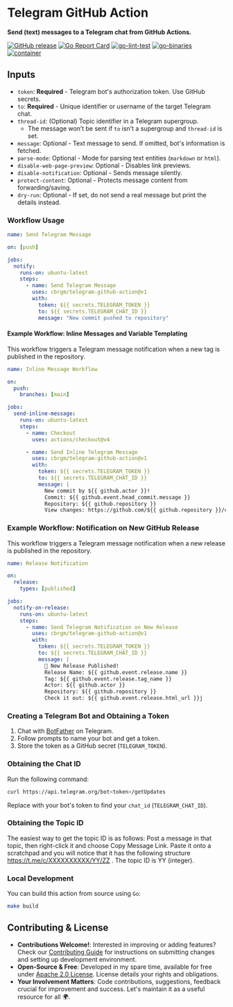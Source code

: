 # Telegram GitHub Action

**Send (text) messages to a Telegram chat from GitHub Actions.**

[![GitHub release](https://img.shields.io/github/release/cbrgm/telegram-github-action.svg)](https://github.com/cbrgm/telegram-github-action)
[![Go Report Card](https://goreportcard.com/badge/github.com/cbrgm/telegram-github-action)](https://goreportcard.com/report/github.com/cbrgm/telegram-github-action)
[![go-lint-test](https://github.com/cbrgm/telegram-github-action/actions/workflows/go-lint-test.yml/badge.svg)](https://github.com/cbrgm/telegram-github-action/actions/workflows/go-lint-test.yml)
[![go-binaries](https://github.com/cbrgm/telegram-github-action/actions/workflows/go-binaries.yml/badge.svg)](https://github.com/cbrgm/telegram-github-action/actions/workflows/go-binaries.yml)
[![container](https://github.com/cbrgm/telegram-github-action/actions/workflows/container.yml/badge.svg)](https://github.com/cbrgm/telegram-github-action/actions/workflows/container.yml)

## Inputs

- `token`: **Required** - Telegram bot's authorization token. Use GitHub secrets.
- `to`: **Required** - Unique identifier or username of the target Telegram chat.
- `thread-id`: (Optional) Topic identifier in a Telegram supergroup.  
    - The message won’t be sent if `to` isn’t a supergroup and `thread-id` is set.
- `message`: Optional - Text message to send. If omitted, bot's information is fetched.
- `parse-mode`: Optional - Mode for parsing text entities (`markdown` or `html`).
- `disable-web-page-preview`: Optional - Disables link previews.
- `disable-notification`: Optional - Sends message silently.
- `protect-content`: Optional - Protects message content from forwarding/saving.
- `dry-run`: Optional - If set, do not send a real message but print the details instead.

### Workflow Usage

```yaml
name: Send Telegram Message

on: [push]

jobs:
  notify:
    runs-on: ubuntu-latest
    steps:
      - name: Send Telegram Message
        uses: cbrgm/telegram-github-action@v1
        with:
          token: ${{ secrets.TELEGRAM_TOKEN }}
          to: ${{ secrets.TELEGRAM_CHAT_ID }}
          message: "New commit pushed to repository"
```

#### Example Workflow: Inline Messages and Variable Templating

This workflow triggers a Telegram message notification when a new tag is published in the repository.

```yaml
name: Inline Message Workflow

on:
  push:
    branches: [main]

jobs:
  send-inline-message:
    runs-on: ubuntu-latest
    steps:
      - name: Checkout
        uses: actions/checkout@v4

      - name: Send Inline Telegram Message
        uses: cbrgm/telegram-github-action@v1
        with:
          token: ${{ secrets.TELEGRAM_TOKEN }}
          to: ${{ secrets.TELEGRAM_CHAT_ID }}
          message: |
            New commit by ${{ github.actor }}!
            Commit: ${{ github.event.head_commit.message }}
            Repository: ${{ github.repository }}
            View changes: https://github.com/${{ github.repository }}/commit/${{ github.sha }}
```

### Example Workflow: Notification on New GitHub Release

This workflow triggers a Telegram message notification when a new release is published in the repository.

```yaml
name: Release Notification

on:
  release:
    types: [published]

jobs:
  notify-on-release:
    runs-on: ubuntu-latest
    steps:
      - name: Send Telegram Notification on New Release
        uses: cbrgm/telegram-github-action@v1
        with:
          token: ${{ secrets.TELEGRAM_TOKEN }}
          to: ${{ secrets.TELEGRAM_CHAT_ID }}
          message: |
            🚀 New Release Published!
            Release Name: ${{ github.event.release.name }}
            Tag: ${{ github.event.release.tag_name }}
            Actor: ${{ github.actor }}
            Repository: ${{ github.repository }}
            Check it out: ${{ github.event.release.html_url }}j

```

### Creating a Telegram Bot and Obtaining a Token

1. Chat with [BotFather](https://t.me/botfather) on Telegram.
2. Follow prompts to name your bot and get a token.
3. Store the token as a GitHub secret (`TELEGRAM_TOKEN`).

### Obtaining the Chat ID
Run the following command:
```bash
curl https://api.telegram.org/bot<token>/getUpdates
```
Replace <token> with your bot's token to find your `chat_id` (`TELEGRAM_CHAT_ID`).


### Obtaining the Topic ID
The easiest way to get the topic ID is as follows: Post a message in that topic, then right-click it and choose Copy Message Link. Paste it onto a scratchpad and you will notice that it has the following structure https://t.me/c/XXXXXXXXXX/YY/ZZ . The topic ID is YY (integer).
### Local Development

You can build this action from source using `Go`:

```bash
make build
```

## Contributing & License

* **Contributions Welcome!**: Interested in improving or adding features? Check our [Contributing Guide](https://github.com/cbrgm/telegram-github-action/blob/main/CONTRIBUTING.md) for instructions on submitting changes and setting up development environment.
* **Open-Source & Free**: Developed in my spare time, available for free under [Apache 2.0 License](https://github.com/cbrgm/telegram-github-action/blob/main/LICENSE). License details your rights and obligations.
* **Your Involvement Matters**: Code contributions, suggestions, feedback crucial for improvement and success. Let's maintain it as a useful resource for all 🌍.
